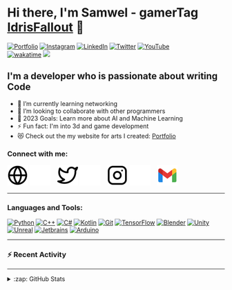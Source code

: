 # Hi there, I'm Samwel - gamerTag [IdrisFallout][Website] 👋 

[![Portfolio](https://img.shields.io/badge/website-portfolio-brightgreen?style=for-the-badge)](http://waithakasam.tech)
[![Instagram](https://img.shields.io/badge/Instagram-E4405F?style=for-the-badge&logo=instagram&logoColor=white)](https://www.instagram.com/idrisfallout/)
[![LinkedIn](https://img.shields.io/badge/LinkedIn-0077B5?style=for-the-badge&logo=linkedin&logoColor=white)](https://www.linkedin.com/in/idrisfallout/)
[![Twitter](https://img.shields.io/badge/Twitter-1DA1F2?style=for-the-badge&logo=twitter&logoColor=white)](https://twitter.com/IdrisFallout)
[![YouTube](https://img.shields.io/badge/YouTube-FF0000?style=for-the-badge&logo=youtube&logoColor=white)](https://www.youtube.com/channel/UCYt6hYd9jI2IiU4-SZj6V3Q?sub_confirmation=1)
<br>[![wakatime](https://wakatime.com/badge/user/2c0646cf-caec-4711-a16a-c58ca1f2b52a.svg)](https://wakatime.com/@2c0646cf-caec-4711-a16a-c58ca1f2b52a)
![](https://komarev.com/ghpvc/?username=IdrisFallout&label=PROFILE+VIEWS)
<br>

## I'm a developer who is passionate about writing Code

- 🌱 I’m currently learning networking
- 👯 I’m looking to collaborate with other programmers
- 🥅 2023 Goals: Learn more about AI and Machine Learning
- ⚡ Fun fact: I'm into 3d and game development
- 😻 Check out the my website for arts I created: [Portfolio](https://nodemcu-website.pages.dev/art)

### Connect with me:

[![website](./img/globe-light.svg)](http://www.waithakasam.tk#gh-light-mode-only)
[![website](./img/globe-dark.svg)](http://www.waithakasam.tk#gh-dark-mode-only)
&nbsp;&nbsp;
[![website](./img/twitter-light.svg)](https://twitter.com/IdrisFallout#gh-light-mode-only)
[![website](./img/twitter-dark.svg)](https://twitter.com/IdrisFallout#gh-dark-mode-only)
&nbsp;&nbsp;
[![website](./img/instagram-light.svg)](https://www.instagram.com/IdrisFallout#gh-light-mode-only)
[![website](./img/instagram-dark.svg)](https://www.instagram.com/IdrisFallout#gh-dark-mode-only)
&nbsp;&nbsp;
[![website](./img/gmail-icon.svg)](mailto:waithakasam2017@gmail.com)

---

### Languages and Tools:

[![Python](https://img.shields.io/badge/-Python-000?&logo=Python)](https://www.python.org)
[![C++](https://img.shields.io/badge/-C%2B%2B-00599C?style=flat&logo=c%2B%2B&logoColor=white)](https://www.w3schools.com/cpp/cpp_intro.asp)
[![C#](https://img.shields.io/badge/-C%23-239120?style=flat&logo=c-sharp&logoColor=white)](https://docs.microsoft.com/en-us/dotnet/csharp/)
[![Kotlin](https://img.shields.io/badge/-Kotlin-000?&logo=Kotlin)](https://kotlinlang.org)
[![Git](https://img.shields.io/badge/-Git-000?&logo=Git)](https://git-scm.com)
[![TensorFlow](https://img.shields.io/badge/-TensorFlow-000?&logo=TensorFlow)](https://www.tensorflow.org)
[![Blender](https://img.shields.io/badge/-Blender-000?&logo=Blender)](https://www.blender.org)
[![Unity](https://img.shields.io/badge/-Unity-000?&logo=Unity)](https://unity.com)
[![Unreal](https://img.shields.io/badge/-Unreal-000?&logo=Unreal-Engine)](https://www.unrealengine.com)
[![Jetbrains](https://img.shields.io/badge/-Jetbrains-000?&logo=Jetbrains)](https://www.jetbrains.com)
[![Arduino](https://img.shields.io/badge/-Arduino-000?&logo=Arduino)](https://www.arduino.cc)

---


### :zap: Recent Activity

<!--START_SECTION:activity-->
<!--END_SECTION:activity-->

---

<details>
  <summary>:zap: GitHub Stats</summary>

  <img align="left" alt="IdrisFallout's GitHub Stats" src="https://github-readme-stats.vercel.app/api?username=IdrisFallout&show_icons=true&hide_border=false&title_color=ff652f&icon_color=FFE400&bg_color=09131B&text_color=ffffff&border_color=0c1a25" />

</details>

[website]: http://www.waithakasam.tech
[twitter]: https://twitter.com/IdrisFallout
[instagram]: https://instagram.com/samuel.jackey
[jupytersite]: https://jupyter.org
[htmlfive]: https://html5up.net
[pysite]: https://www.python.org
[sqlsite]: https://www.mysql.com
[gitsite]: https://git-scm.com
[csssite]: https://www.awwwards.com/websites/css3/
